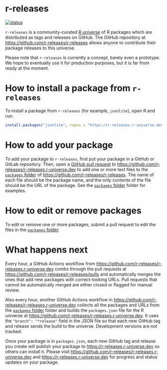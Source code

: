 # r-releases

[![status](https://www.repostatus.org/badges/latest/concept.svg)](https://www.repostatus.org/#concept)

`r-releases` is a community-curated [R universe](https://github.com/r-universe-org/help) of R packages which are distributed as tags and releases on GitHub. The GitHub repository at <https://github.com/r-releases/r-releases> allows anyone to contribute their package releases to this universe.

Please note that `r-releases` is currently a concept, barely even a prototype. We hope to eventually use it for production purposes, but it is far from ready at the moment.

# How to install a package from `r-releases`

To install a package from `r-releases` (for example, `jsonlite`), open R and run:

```r
install.packages("jsonlite", repos = "https://r-releases.r-universe.dev")
```

# How to add your package

To add your package to `r-releases`, first put your package in a GitHub or GitLab repository. Then, open a [GitHub pull request](https://docs.github.com/en/pull-requests/collaborating-with-pull-requests/proposing-changes-to-your-work-with-pull-requests/about-pull-requests) to <https://github.com/r-releases/r-releases.r-universe.dev> to add one or more text files to the [`packages` folder](https://github.com/EliLillyCo/r-releases/tree/main/packages) of <https://github.com/r-releases/r-releases>. The name of each file should be the package name, and the only contents of the file should be the URL of the package. See the [`packages` folder](https://github.com/EliLillyCo/r-releases/tree/main/packages) folder for examples.

# How to edit or remove packages

To edit or remove one or more packages, submit a pull request to edit the files in the  [`packages` folder](https://github.com/EltiLillyCo/r-releases/tree/main/packages).

# What happens next

Every hour, a GitHub Actions workflow from <https://github.com/r-releases/r-releases.r-universe.dev> combs through the pull requests at <https://github.com/r-releases/r-releases/pulls> and automatically merges the ones that add new packages with correct-looking URLs. Pull requests that cannot be automatically merged are either closed or flagged for manual review. 

Also every hour, another GitHub Actions workflow in <https://github.com/r-releases/r-releases.r-universe.dev> collects all the packages and URLs from the [`packages` folder](https://github.com/EliLillyCo/r-releases/tree/main/packages) folder and builds the `packages.json` file for the R universe at <https://github.com/r-releases/r-releases.r-universe.dev>. It uses the `"branch": "*release"` field in the JSON file so that each new GitHub tag and release sends the build to the universe. Development versions are not tracked.

Once your package is in `packages.json`, each new GitHub tag and release you create will publish your package to <https://r-releases.r-universe.dev> so others can install it. Please visit <https://github.com/r-releases/r-releases.r-universe.dev> and <https://r-releases.r-universe.dev> for progress and status updates on your package.

